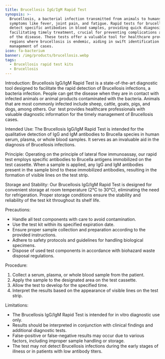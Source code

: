 ```yaml
---
title: Brucellosis IgG/IgM Rapid Test
synopsis: >-
  Brucellosis, a bacterial infection transmitted from animals to humans, causes
  symptoms like fever, joint pain, and fatigue. Rapid tests for brucellosis
  detect specific antibodies in blood samples, providing quick diagnosis and
  facilitating timely treatment, crucial for preventing complications and spread
  of the disease. These tests offer a valuable tool for healthcare providers in
  regions where brucellosis is endemic, aiding in swift identification and
  management of cases.
icon: fa-bacterium
banner: /img/products/brucellosis.webp
tags:
  - Brucellosis rapid test kits
  - Brucellosis
---
```



Introduction: Brucellosis IgG/IgM Rapid Test is a state-of-the-art diagnostic tool designed to facilitate the rapid detection of Brucellosis infections, a bacteria infection. People can get the disease when they are in contact with infected animals or animal products contaminated with the bacteria. Animals that are most commonly infected include sheep, cattle, goats, pigs, and dogs, among others. Our  test provides healthcare professionals with valuable diagnostic information for the timely management of Brucellosis cases.

Intended Use: The Brucellosis IgG/IgM Rapid Test is intended for the qualitative detection of IgG and IgM antibodies to Brucella species in human serum, plasma, or whole blood samples. It serves as an invaluable aid in the diagnosis of Brucellosis infections.

Principle: Operating on the principle of lateral flow immunoassay, our rapid test employs specific antibodies to Brucella antigens immobilized on the test cassette. When a sample is applied, any IgG and IgM antibodies present in the sample bind to these immobilized antibodies, resulting in the formation of visible lines on the test strip.

Storage and Stability: Our Brucellosis IgG/IgM Rapid Test is designed for convenient storage at room temperature (2°C to 30°C), eliminating the need for refrigeration. Proper storage conditions ensure the stability and reliability of the test kit throughout its shelf life.

Precautions:

* Handle all test components with care to avoid contamination.
* Use the test kit within its specified expiration date.
* Ensure proper sample collection and preparation according to the provided instructions.
* Adhere to safety protocols and guidelines for handling biological specimens.
* Dispose of used test components in accordance with biohazard waste disposal regulations.

Procedure:

1. Collect a serum, plasma, or whole blood sample from the patient.
2. Apply the sample to the designated area on the test cassette.
3. Allow the test to develop for the specified time.
4. Interpret the results based on the appearance of visible lines on the test strip.

Limitations:

* The Brucellosis IgG/IgM Rapid Test is intended for in vitro diagnostic use only.
* Results should be interpreted in conjunction with clinical findings and additional diagnostic tests.
* False-positive or false-negative results may occur due to various factors, including improper sample handling or storage.
* The test may not detect Brucellosis infections during the early stages of illness or in patients with low antibody titers.
